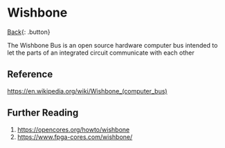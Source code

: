 # Wishbone

[Back](../../index.md#digital-design){: .button}

The Wishbone Bus is an open source hardware computer bus intended to let the parts of an integrated circuit communicate with each other

## Reference

https://en.wikipedia.org/wiki/Wishbone_(computer_bus)

## Further Reading

1. https://opencores.org/howto/wishbone
2. https://www.fpga-cores.com/wishbone/
